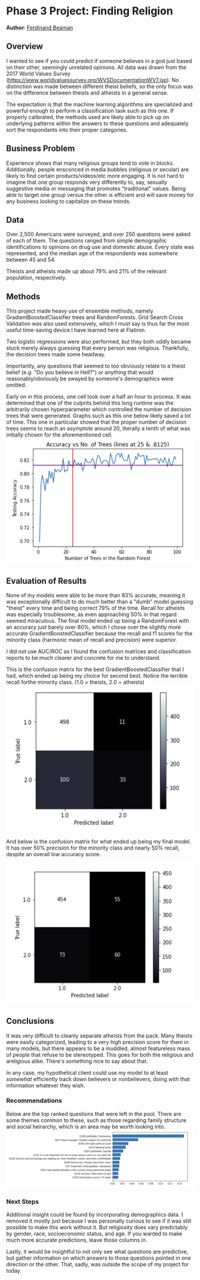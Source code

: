 # Phase 3 Project: Finding Religion
**Author**: [Ferdinand Beaman](mailto:ferdinand.beaman@gmail.com)

## Overview

I wanted to see if you could predict if someone believes in a god just based on their other, seemingly unrelated opinions. 
All data was drawn from the 2017 World Values Survey (https://www.worldvaluessurvey.org/WVSDocumentationWV7.jsp).
No distinction was made between different theist beliefs, so the only focus was on the difference between theists and atheists in a general sense.

The expectation is that the machine learning algorithms are specialized and powerful enough to perform a classification task such as this one. If properly calibrated, the methods used are likely able to pick up on underlying patterns within the answers to these questions and adequately sort the respondants into their proper categories.

## Business Problem

Experience shows that many religious groups tend to vote in blocks. Additionally, people ensconced in media bubbles (religious or secular) are likely to find certain products/videos/etc more engaging. It is not hard to imagine that one group responds very differently to, say, sexually suggestive media or messaging that promotes "traditional" values. Being able to target one group versus the other is efficient and will save money for any business looking to capitalize on these trends.

## Data

Over 2,500 Americans were surveyed, and over 250 questions were asked of each of them. The questions ranged from simple demographic identifications to opinions on drug use and domestic abuse. Every state was represented, and the median age of the respondents was somewhere between 45 and 54. 

Theists and atheists made up about 79% and 21% of the relevant population, respectively.

## Methods

This project made heavy use of ensemble methods, namely GradientBoostedClassifier trees and RandomForests. Grid Search Cross Validation was also used extensively, which I must say is thus far the most useful time-saving device I have learned here at Flatiron. 

Two logistic regressions were also performed, but they both oddly became stuck merely always guessing that every person was religious. Thankfully, the decision trees made some headway.

Importantly, any questions that seemed to too obviously relate to a theist belief (e.g. "Do you believe in Hell?") or anything that would reasonably/obviously be swayed by someone's demographics were omitted. 

Early on in this process, one cell took over a half an hour to process. It was determined that one of the culprits behind this long runtime was the arbitrarily chosen hyperparameter which controlled the number of decision trees that were generated. Graphs such as this one below likely saved a lot of time. This one in particular showed that the proper number of decision trees seems to reach an asymptote around 20, literally a tenth of what was initially chosen for the aforementioned cell.
![img](./Images/PreserveProcessingTime.png)

## Evaluation of Results

None of my models were able to be more than 83% accurate, meaning it was exceptionally difficult to do much better than a "dumb" model guessing "theist" every time and being correct 79% of the time. Recall for atheists was especially troublesome, as even approaching 50% in that regard seemed miraculous. The final model ended up being a RandomForest with an accuracy just barely over 80%, which I chose over the slightly more accurate GradientBoostedClassifier because the recall and f1 scores for the minority class (harmonic mean of recall and precision) were superior.

I did not use AUC/ROC as I found the confusion matrices and classification reports to be much clearer and concrete for me to understand.

This is the confusion matrix for the best GradientBoostedClassifier that I had, which ended up being my choice for second best. Notice the terrible recall forthe minority class. 
(1.0 = theists, 2.0 = atheists)
![img](./Images/GBCConfusionMatrix.png)

And below is the confusion matrix for what ended up being my final model. It has over 50% precision for the minority class and nearly 50% recall, despite an overall low accuracy score.

![img](./Images/RandomForestFinalConfusionMatrix.png)

## Conclusions

It was very difficult to cleanly separate atheists from the pack. Many theists were easily categorized, leading to a very high precision score for them in many models, but there appears to be a muddled, almost featureless mass of people that refuse to be stereotyped. This goes for both the religious and areligious alike. There's something nice to say about that.

In any case, my hypothetical client could use my model to at least *somewhat* efficiently track down believers or nonbelievers, doing with that information whatever they wish.

### Recommendations
Below are the top ranked questions that were left in the pool. There are some themes common to these, such as those regarding family structure and social heirarchy, which is an area may be worth looking into.
![img](./Images/CorrelatedColumns.png)

### Next Steps

Additional insight could be found by incorporating demographics data. I removed it mostly just because I was personally curious to see if it was still possible to make this work without it. But religiosity does vary predictably by gender, race, socioeconomic status, and age. If you wanted to make much more accurate predictions, leave those columns in.

Lastly, it would be insightful to not only see what questions are predictive, but gather information on which answers to those questions pointed in one direction or the other. That, sadly, was outside the scope of my project for today.
